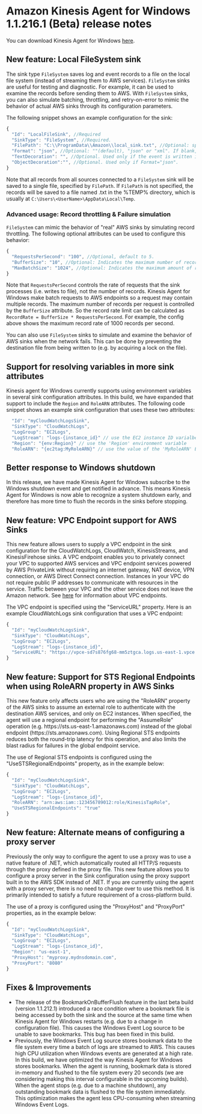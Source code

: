 # Amazon Kinesis Agent for Windows 1.1.216.1 (Beta) release notes
You can download Kinesis Agent for Windows [here](https://s3-us-west-2.amazonaws.com/kinesis-agent-windows/beta/index.html).

## New feature: Local FileSystem sink

The sink type `FileSystem` saves log and event records to a file on the local file system (instead of streaming them to AWS services). `FileSystem` sinks are useful for testing and diagnostic. For example, it can be used to examine the records before sending them to AWS. With `FileSystem` sinks, you can also simulate batching, throttling, and retry-on-error to mimic the behavior of actual AWS sinks through its configuration parameters.

The following snippet shows an example configuration for the sink:
```javascript
{
  "Id": "LocalFileSink", //Required
  "SinkType": "FileSystem", //Required. 
  "FilePath": "C:\\ProgramData\\Amazon\\local_sink.txt", //Optional: specify the file where records are saved. Default to <TempPath>\\<SinkId>.txt
  "Format": "json", //Optional: ""(default), "json" or "xml". If blank, the event is written to the file in plain text.
  "TextDecoration": "", //Optional. Used only if the event is written in plain text.
  "ObjectDecoration":"", //Optional. Used only if Format="json".
}
```

Note that all records from all sources connected to a `FileSystem` sink will be saved to a single file, specified by `FilePath`. If `FilePath` is not specified, the records will be saved to a file named <SinkId>.txt in the %TEMP% directory, which is usually at `C:\Users\<UserName>\AppData\Local\Temp`.

### Advanced usage: Record throttling & Failure simulation
`FileSystem` can mimic the behavior of "real" AWS sinks by simulating record throttling. The following optional attributes can be used to configure this behavior:
```javascript
{
  "RequestsPerSecond": "100", //Optional, default to 5.
  "BufferSize": "10", //Optional: Indicates the maximum number of records that the sink batches events before saving to file. Type is string.
  "MaxBatchSize": "1024", //Optional: Indicates the maximum amount of record data (in bytes) that the sink batches events before saving to file. Type is string.
}
```
Note that `RequestsPerSecond` controls the rate of requests that the sink processes (i.e. writes to file), not the number of records. Kinesis Agent for Windows make batch requests to AWS endpoints so a request may contain multiple records. The maximum number of records per request is controlled by the `BufferSize` attribute. So the record rate limit can be calculated as `RecordRate = BufferSize * RequestsPerSecond`. For example, the config above shows the maximum record rate of 1000 records per second.

You can also use `FileSystem` sinks to simulate and examine the behavior of AWS sinks when the network fails. This can be done by preventing the destination file from being written to (e.g. by acquiring a lock on the file).

## Support for resolving variables in more sink attributes

Kinesis agent for Windows currently supports using environment variables in several sink configuration attributes. In this build, we have expanded that support to include the `Region` and `RoleARN` attributes.
The following code snippet shows an example sink configuration that uses these two attributes:
```javascript
  "Id": "myCloudWatchLogsSink",
  "SinkType": "CloudWatchLogs",
  "LogGroup": "EC2Logs",
  "LogStream": "logs-{instance_id}" // use the EC2 instance ID varialbe
  "Region": "{env:Region}" // use the 'Region' environment variable
  "RoleARN": "{ec2tag:MyRoleARN}" // use the value of the 'MyRoleARN' EC2 tag
``` 

## Better response to Windows shutdown
In this release, we have made Kinesis Agent for Windows subscribe to the Windows shutdown event and get notified in advance. This means Kinesis Agent for Windows is now able to recognize a system shutdown early, and therefore has more time to flush the records in the sinks before stopping.

## New feature: VPC Endpoint support for AWS Sinks

This new feature allows users to supply a VPC endpoint in the sink configuration for the CloudWatchLogs, CloudWatch, KinesisStreams, and KinesisFirehose sinks.
A VPC endpoint enables you to privately connect your VPC to supported AWS services and VPC endpoint services powered by AWS PrivateLink without requiring an internet gateway, NAT device, VPN connection, or AWS Direct Connect connection. Instances in your VPC do not require public IP addresses to communicate with resources in the service. Traffic between your VPC and the other service does not leave the Amazon network.
See [here](https://docs.aws.amazon.com/vpc/latest/userguide/vpc-endpoints.html) for information about VPC endpoints.

The VPC endpoint is specified using the "ServiceURL" property. Here is an example CloudWatchLogs sink configuration that uses a VPC endpoint:
```javascript
{
  "Id": "myCloudWatchLogsSink",
  "SinkType": "CloudWatchLogs",
  "LogGroup": "EC2Logs",
  "LogStream": "logs-{instance_id}",
  "ServiceURL": "https://vpce-sd7s876fg68-mm5ztgca.logs.us-east-1.vpce.amazonaws.com" // use the value that is displayed in the VPC endpoint details tab in the VPC console
}
```

## New feature: Support for STS Regional Endpoints when using RoleARN property in AWS Sinks

This new feature only affects users who are using the "RoleARN" property of the AWS sinks to assume an external role to authenticate with the destination AWS services, and only on EC2 instances.
When specified, the agent will use a regional endpoint for performing the "AssumeRole" operation (e.g. https\://sts.us-east-1.amazonaws.com) instead of the global endpoint (https\://sts.amazonaws.com).
Using Regional STS endpoints reduces both the round-trip latency for this operation, and also limits the blast radius for failures in the global endpoint service.

The use of Regional STS endpoints is configured using the "UseSTSRegionalEndpoints" property, as in the example below:
```javascript
{
  "Id": "myCloudWatchLogsSink",
  "SinkType": "CloudWatchLogs",
  "LogGroup": "EC2Logs",
  "LogStream": "logs-{instance_id}",
  "RoleARN": "arn:aws:iam::123456789012:role/KinesisTapRole",
  "UseSTSRegionalEndpoints": "true"
}
```

## New feature: Alternate means of configuring a proxy server

Previously the only way to configure the agent to use a proxy was to use a native feature of .NET, which automatically routed all HTTP/S requests through the proxy defined in the proxy file.
This new feature allows you to configure a proxy server in the Sink configuration using the proxy support built in to the AWS SDK instead of .NET.
If you are currently using the agent with a proxy server, there is no need to change over to use this method. It is primarily intended to satisfy a future requirement of a cross-platform build.

The use of a proxy is configured using the "ProxyHost" and "ProxyPort" properties, as in the example below:
```javascript
{
  "Id": "myCloudWatchLogsSink",
  "SinkType": "CloudWatchLogs",
  "LogGroup": "EC2Logs",
  "LogStream": "logs-{instance_id}",
  "Region": "us-east-1",
  "ProxyHost": "myproxy.mydnsdomain.com",
  "ProxyPort": "8080"
}
```

## Fixes & Improvements

* The release of the BookmarkOnBufferFlush feature in the last beta build (version 1.1.212.1) introduced a race condition where a bookmark file is being accessed by both the sink and the source at the same time when Kinesis Agent for Windows restarts (e.g. due to a change in configuration file). This causes the Windows Event Log source to be unable to save bookmarks. This bug has been fixed in this build. 
* Previously, the Windows Event Log source stores bookmark data to the file system every time a batch of logs are streamed to AWS. This causes high CPU utilization when Windows events are generated at a high rate. In this build, we have optimized the way Kinesis Agent for Windows stores bookmarks. When the agent is running, bookmark data is stored in-memory and flushed to the file system every 20 seconds (we are considering making this interval configurable in the upcoming builds). When the agent stops (e.g. due to a machine shutdown), any outstanding bookmark data is flushed to the file system immediately. This optimization makes the agent less CPU-consuming when streaming Windows Event Logs.
